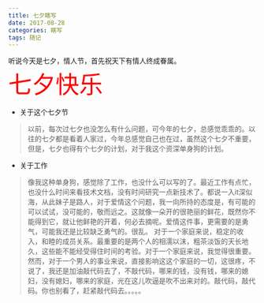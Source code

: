```yaml
---
title: 七夕瞎写
date: 2017-08-28
categories: 瞎写
tags: 随记
---
```

听说今天是七夕，情人节，首先祝天下有情人终成眷属。</br>
<font color="red" size="16px">七夕快乐</font>
<!-- more -->
- 关于这个七夕节
>以前，每次过七夕也没怎么有什么问题，可今年的七夕，总感觉乖乖的。以往的七夕都是看着人家过，今年总感觉自己也在过，虽然这个七夕不重要，但是，七夕也得有个七夕的计划，对于我这个资深单身狗的计划。
- 关于工作
>像我这种单身狗，感觉除了工作，也没什么可以写的了。最近工作有点忙，也没什么时间来看技术文档，没有时间研究一点新技术了。都说一入it深似海，从此妹子是路人，对于爱情这个问题，我一向所持的态度是，有可能的可以试试，没可能的，敬而远之。这就像一朵开的很艳丽的鲜花，既然你不能得到它，就让他鲜艳的开着，何必去摘呢。爱情这件事，更需要的是勇气，可能我还是比较缺乏勇气的。很乱。
对于一个家庭来说，稳定的收入，和睦的成员关系。最重要的是两个人的相濡以沫，粗茶淡饭的天长地久，这些能不能经受得住时间的考验。对于一个家庭来说，我觉得很重要。然而，对于一个男人的事业来说，直接影响这这个家庭的一切，这很疼，不说了，我还是加油敲代码去了，不敲代码，哪来的钱，没有钱，哪来的媳妇，没有媳妇，哪来的家庭，光在这儿吹逼是吹不出来对的。敲代码，敲代码。你也别看了，赶紧敲代码去。。。。。